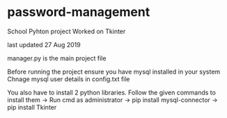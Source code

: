 # password-management
School Pyhton project
Worked on Tkinter

last updated 27 Aug 2019

manager.py is the main project file

Before running the project ensure you have mysql installed in your system
Chnage mysql user details in config.txt file

You also have to install 2 python libraries.
Follow the given commands to install them
-> Run cmd as administrator
-> pip install mysql-connector
-> pip install Tkinter
